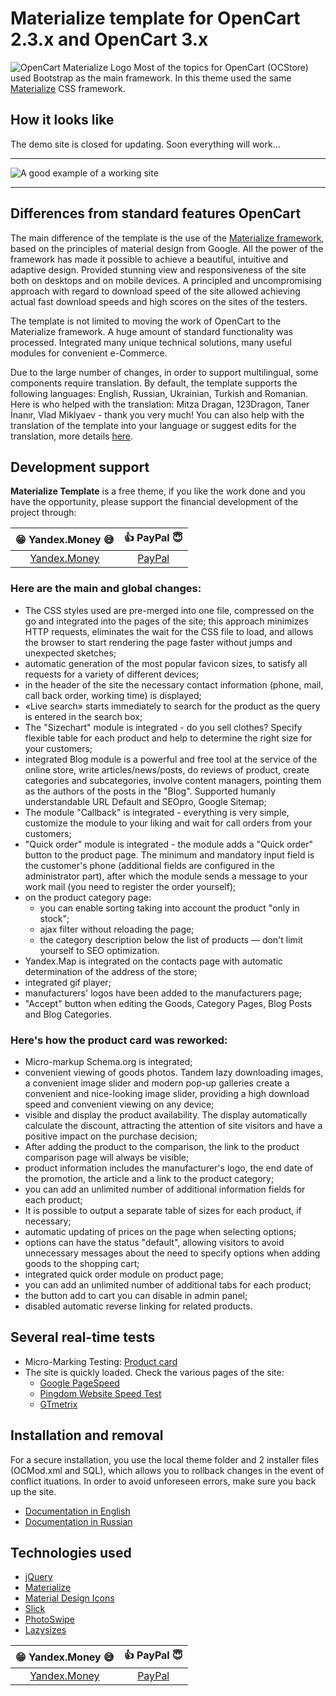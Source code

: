 # Materialize template for OpenCart 2.3.x and OpenCart 3.x
![OpenCart Materialize Logo](http://techtwitt.ru/image/OpenCart-Materialize-logo.jpg)
Most of the topics for OpenCart (OCStore) used Bootstrap as the main framework.
In this theme used the same [Materialize](https://github.com/Dogfalo/materialize) CSS framework.
## How it looks like
The demo site is closed for updating. Soon everything will work...
<!-- | **Main page** | **Card product** | **Category page** |
| --- | --- | --- |
| [Main page](https://materialize.myefforts.ru/) | [Card product](https://materialize.myefforts.ru/smartphones/iphone-smart/iphone-7-plus-red-special-edition-256gb)  | [Category page](https://materialize.myefforts.ru/smartphones/) | -->

***
![A good example of a working site](https://techtwitt.ru/image/opencart-materialize-template-github.gif)
***

## Differences from standard features OpenCart
The main difference of the template is the use of the [Materialize framework](https://github.com/Dogfalo/materialize), based on the principles of material design from Google. All the power of the framework has made it possible to achieve a beautiful, intuitive and adaptive design. Provided stunning view and responsiveness of the site both on desktops and on mobile devices. A principled and uncompromising approach with regard to download speed of the site allowed achieving actual fast download speeds and high scores on the sites of the testers.

The template is not limited to moving the work of OpenCart to the Materialize framework. A huge amount of standard functionality was processed. Integrated many unique technical solutions, many useful modules for convenient e-Commerce.

Due to the large number of changes, in order to support multilingual, some components require translation. By default, the template supports the following languages: English, Russian, Ukrainian, Turkish and Romanian. Here is who helped with the translation: Mitza Dragan, 123Dragon, Taner İnanır, Vlad Miklyaev - thank you very much! You can also help with the translation of the template into your language or suggest edits for the translation, more details [here](https://github.com/trydalcoholic/opencart-materialize/issues/20).

## Development support
**Materialize Template** is a free theme, if you like the work done and you have the opportunity, please support the financial development of the project through:

| 😁 **Yandex.Money** 😅 | 👍 **PayPal** 😇 |
| :---: | :---: |
| [Yandex.Money](https://money.yandex.ru/to/41001413377821) | [PayPal](https://www.paypal.me/trydalcoholic) |

### Here are the main and global changes:
* The CSS styles used are pre-merged into one file, compressed on the go and integrated into the pages of the site; this approach minimizes HTTP requests, eliminates the wait for the CSS file to load, and allows the browser to start rendering the page faster without jumps and unexpected sketches;
* automatic generation of the most popular favicon sizes, to satisfy all requests for a variety of different devices;
* in the header of the site the necessary contact information (phone, mail, call back order, working time) is displayed;
* «Live search» starts immediately to search for the product as the query is entered in the search box;
* The "Sizechart" module is integrated - do you sell clothes? Specify flexible table for each product and help to determine the right size for your customers;
* integrated Blog module is a powerful and free tool at the service of the online store, write articles/news/posts, do reviews of product, create categories and subcategories, involve content managers, pointing them as the authors of the posts in the "Blog". Supported humanly understandable URL Default and SEOpro, Google Sitemap; 
* The module "Callback" is integrated - everything is very simple, customize the module to your liking and wait for call orders from your customers;
* "Quick order" module is integrated - the module adds a "Quick order" button to the product page. The minimum and mandatory input field is the customer's phone (additional fields are configured in the administrator part), after which the module sends a message to your work mail (you need to register the order yourself); 
* on the product category page:
  - you can enable sorting taking into account the product "only in stock";
  - ajax filter without reloading the page;
  - the category description below the list of products — don't limit yourself to SEO optimization.
* Yandex.Map is integrated on the contacts page with automatic determination of the address of the store;
* integrated gif player;
* manufacturers' logos have been added to the manufacturers page;
* "Accept" button when editing the Goods, Category Pages, Blog Posts and Blog Categories.

### Here's how the product card was reworked:
* Micro-markup Schema.org is integrated;
* convenient viewing of goods photos. Tandem lazy downloading images, a convenient image slider and modern pop-up galleries create a convenient and nice-looking image slider, providing a high download speed and convenient viewing on any device;
* visible and display the product availability. The display automatically calculate the discount, attracting the attention of site visitors and have a positive impact on the purchase decision;
* After adding the product to the comparison, the link to the product comparison page will always be visible;
* product information includes the manufacturer's logo, the end date of the promotion, the article and a link to the product category;
* you can add an unlimited number of additional information fields for each product;
* It is possible to output a separate table of sizes for each product, if necessary;
* automatic updating of prices on the page when selecting options;
* options can have the status "default", allowing visitors to avoid unnecessary messages about the need to specify options when adding goods to the shopping cart;
* integrated quick order module on product page;
* you can add an unlimited number of additional tabs for each product;
* the button add to cart you can disable in admin panel;
* disabled automatic reverse linking for related products.

## Several real-time tests
* Micro-Marking Testing: [Product card](https://search.google.com/structured-data/testing-tool/u/0/#url=https%3A%2F%2Fmaterialize.myefforts.ru%2Fsmartphones%2Fiphone-smart%2Fiphone-7-plus-red-special-edition-256gb)
* The site is quickly loaded. Check the various pages of the site:
  - [Google PageSpeed](https://developers.google.com/speed/pagespeed/insights/)
  - [Pingdom Website Speed Test](https://tools.pingdom.com/)
  - [GTmetrix](https://gtmetrix.com/)
<!-- * Check out some other site tests:
  - Markup Validation Service: [main page](https://validator.w3.org/nu/?doc=https%3A%2F%2Fmaterialize.myefforts.ru%2F) and [product card](https://validator.w3.org/nu/?doc=https%3A%2F%2Fmaterialize.myefforts.ru%2Fsmartphones%2Fiphone-smart%2Fiphone-7-plus-red-special-edition-256gb)
  - Google Mobile-Friendly Test: [main page](https://search.google.com/search-console/mobile-friendly?id=aWnZIZ8aLvbIVq4R2tpuPQ) and [product card](https://search.google.com/search-console/mobile-friendly?id=zIJ0V8Q2y1WuyUJhOpN91w) -->

## Installation and removal
For a secure installation, you use the local theme folder and 2 installer files (OCMod.xml and SQL), which allows you to rollback changes in the event of conflict ituations. In order to avoid unforeseen errors, make sure you back up the site.
* [Documentation in English](https://github.com/trydalcoholic/opencart-materialize/blob/master/Documentation_eng.pdf)
* [Documentation in Russian](https://github.com/trydalcoholic/opencart-materialize/blob/master/Documentation_rus.pdf)
## Technologies used
* [jQuery](https://github.com/jquery/jquery)
* [Materialize](https://github.com/Dogfalo/materialize)
* [Material Design Icons](https://github.com/google/material-design-icons)
* [Slick](https://github.com/kenwheeler/slick)
* [PhotoSwipe](https://github.com/dimsemenov/PhotoSwipe)
* [Lazysizes](https://github.com/aFarkas/lazysizes)

| 😁 **Yandex.Money** 😅 | 👍 **PayPal** 😇 |
| :---: | :---: |
| [Yandex.Money](https://money.yandex.ru/to/41001413377821) | [PayPal](https://www.paypal.me/trydalcoholic) |
